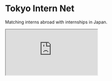 # Tokyo Intern Net
Matching interns abroad with internships in Japan.

<iframe src="https://www.figma.com/embed?embed_host=share&url=https%3A%2F%2Fwww.figma.com%2Ffile%2FOy0JAMVbUBrB0fxYb1cObp%2FInternship-Page%3Ftype%3Ddesign%26node-id%3D0%253A1%26mode%3Ddesign%26t%3DKwTEy4JeT4bDgeBR-1" allowfullscreen></iframe>
